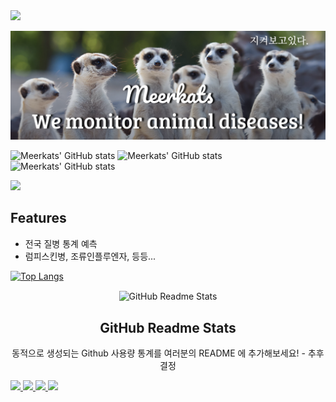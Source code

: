 <img src="https://capsule-render.vercel.app/api?type=cylinder&color=auto&height=300&section=header&text=meerkats&animation=fadeIn&fontSize=90" />

[![N|Solid](https://github.com/daejeonpython/meerkats/blob/main/photo/banner.png)](https://nodesource.com/products/nsolid)

![Meerkats' GitHub stats](https://github-readme-stats.vercel.app/api?username=nqn4iwin&show_icons=true)
![Meerkats' GitHub stats](https://github-readme-stats.vercel.app/api?username=iworkist&show_icons=true&theme=dark)
![Meerkats' GitHub stats](https://github-readme-stats.vercel.app/api?username=kwon-ohkyu&show_icons=true&theme=cobalt)

<a href="https://github.com/nqn4iwin/nqn4iwin/edit/main/README.md">
 <img src="https://hits.seeyoufarm.com/api/count/incr/badge.svg?url=https%3A%2F%2Fgithub.com%2Fgjbae1212%2Fhit-counter"/>
</a>                        

## Features

- 전국 질병 통계 예측
- 럼피스킨병, 조류인플루엔자, 등등...

[![Top Langs](https://github-readme-stats.vercel.app/api/top-langs/?username=nqn4iwin&langs_count=8)](https://github.com/daejeonpython/meerkats)


<p align="center">
 <img width="100px" src="https://res.cloudinary.com/anuraghazra/image/upload/v1594908242/logo_ccswme.svg" align="center" alt="GitHub Readme Stats" />
 <h2 align="center">
  GitHub Readme Stats
</h2>
 <p align="center">
 동적으로 생성되는 Github 사용량 통계를 여러분의 README 에 추가해보세요! - 추후 결정
</p>
</p>

<a href="https://github.com/">
 <img src="https://img.shields.io/badge/Github-black?style=flat-square&logo=Github&logoColor=white"/>
</a>

<a href="https://www.python.org/">
 <img src="https://img.shields.io/badge/Python-blue?style=flat-square&logo=Python&logoColor=white"/>
</a>

<a href="https://www.reuters.com/">
 <img src="https://img.shields.io/badge/Reuters-컬러코드?style=flat-square&logo=simpleicons에서_아이콘이름&logoColor=white&link=내링크"/>
</a>

<a href="http://outbreaknewstoday.com/">
 <img src="https://img.shields.io/badge/outbreaknewstoday-컬러코드?style=flat-square&logo=simpleicons에서_아이콘이름&logoColor=white&link=내링크"/>
</a>
